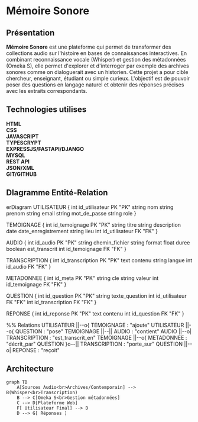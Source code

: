 # Mémoire Sonore


## Présentation

**Mémoire Sonore** est une plateforme qui permet de transformer des collections audio sur l'histoire en bases de connaissances interactives. En combinant reconnaissance vocale (Whisper) et gestion des métadonnées (Omeka S), elle permet d'explorer et d'interroger par exemple des archives sonores comme on dialoguerait avec un historien. Cette projet a pour cible chercheur, enseignant, étudiant ou simple curieux. L'objectif est de pouvoir poser des questions en langage naturel et obtenir des réponses précises avec les extraits correspondants.


## Technologies utilises
**HTML**<br/>
**CSS**<br/>
**JAVASCRIPT**<br/>
**TYPESCRYPT**<br/>
**EXPRESSJS/FASTAPI/DJANGO**<br/>
**MYSQL**<br/>
**REST API**<br/>
**JSON/XML**<br/>
**GIT/GITHUB**<br/>

## DIagramme Entité-Relation


erDiagram
    UTILISATEUR {
        int id_utilisateur PK "PK"
        string nom
        string prenom
        string email
        string mot_de_passe
        string role
    }

TEMOIGNAGE {
    int id_temoignage PK "PK"
    string titre
    string description
    date date_enregistrement
    string lieu
    int id_utilisateur FK "FK"
}

AUDIO {
    int id_audio PK "PK"
    string chemin_fichier
    string format
    float duree
    boolean est_transcrit
    int id_temoignage FK "FK"
}

TRANSCRIPTION {
    int id_transcription PK "PK"
    text contenu
    string langue
    int id_audio FK "FK"
}

METADONNEE {
    int id_meta PK "PK"
    string cle
    string valeur
    int id_temoignage FK "FK"
}

QUESTION {
    int id_question PK "PK"
    string texte_question
    int id_utilisateur FK "FK"
    int id_transcription FK "FK"
}

REPONSE {
    int id_reponse PK "PK"
    text contenu
    int id_question FK "FK"
}

%% Relations
UTILISATEUR ||--o{ TEMOIGNAGE : "ajoute"
UTILISATEUR ||--o{ QUESTION : "pose"
TEMOIGNAGE ||--|| AUDIO : "contient"
AUDIO ||--o| TRANSCRIPTION : "est_transcrit_en"
TEMOIGNAGE ||--o{ METADONNEE : "décrit_par"
QUESTION }o--|| TRANSCRIPTION : "porte_sur"
QUESTION ||--o| REPONSE : "reçoit"






## Architecture

```mermaid
graph TB
    A[Sources Audio<br>Archives/Contemporain] --> B(Whisper<br>Transcription)
    B --> C[Omeka S<br>Gestion métadonnées]
    C --> D[Plateforme Web]
    F[ Utilisateur Final] --> D
    D --> G[ Réponses ]
